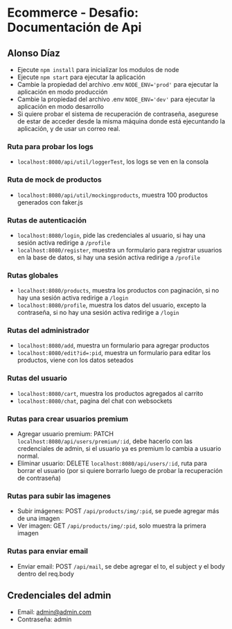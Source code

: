 # Ecommerce - Desafio: Documentación de Api

## Alonso Díaz

- Ejecute `npm install` para inicializar los modulos de node
- Ejecute `npm start` para ejecutar la aplicación
- Cambie la propiedad del archivo .env `NODE_ENV='prod'` para ejecutar la aplicación en modo producción
- Cambie la propiedad del archivo .env `NODE_ENV='dev'` para ejecutar la aplicación en modo desarrollo
- Si quiere probar el sistema de recuperación de contraseña, asegurese de estar de acceder desde la misma máquina donde está ejecuntando la aplicación, y de usar un correo real.

### Ruta para probar los logs

- `localhost:8080/api/util/loggerTest`, los logs se ven en la consola

### Ruta de mock de productos

- `localhost:8080/api/util/mockingproducts`, muestra 100 productos generados con faker.js

### Rutas de autenticación

- `localhost:8080/login`, pide las credenciales al usuario, si hay una sesión activa redirige a `/profile`
- `localhost:8080/register`, muestra un formulario para registrar usuarios en la base de datos, si hay una sesión activa redirige a `/profile`

### Rutas globales

- `localhost:8080/products`, muestra los productos con paginación, si no hay una sesión activa redirige a `/login`
- `localhost:8080/profile`, muestra los datos del usuario, excepto la contraseña, si no hay una sesión activa redirige a `/login`

### Rutas del administrador

- `localhost:8080/add`, muestra un formulario para agregar productos
- `localhost:8080/edit?id=:pid`, muestra un formulario para editar los productos, viene con los datos seteados

### Rutas del usuario

- `localhost:8080/cart`, muestra los productos agregados al carrito
- `localhost:8080/chat`, pagina del chat con websockets

### Rutas para crear usuarios premium

- Agregar usuario premium: PATCH `localhost:8080/api/users/premium/:id`, debe hacerlo con las credenciales de admin, si el usuario ya es premium lo cambia a usuario normal.
- Eliminar usuario: DELETE `localhost:8080/api/users/:id`, ruta para borrar el usuario (por si quiere borrarlo luego de probar la recuperación de contraseña)

### Rutas para subir las imagenes

- Subir imágenes: POST `/api/products/img/:pid`, se puede agregar más de una imagen
- Ver imagen: GET `/api/products/img/:pid`, solo muestra la primera imagen

### Rutas para enviar email

- Enviar email: POST `/api/mail`, se debe agregar el to, el subject y el body dentro del req.body

## Credenciales del admin

- Email: admin@admin.com
- Contraseña: admin
